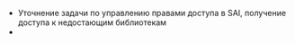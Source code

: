 * Уточнение задачи по управлению правами доступа в SAI, получение доступа к недостающим библиотекам
* 